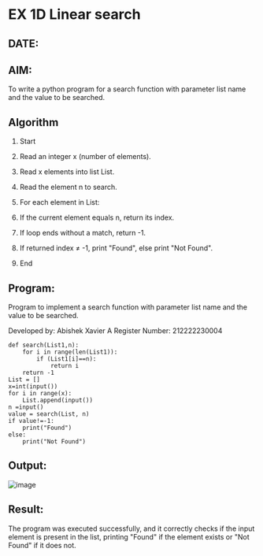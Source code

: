 # EX 1D Linear search
## DATE:
## AIM:
To write a python program for a search function with parameter list name and the value to be searched.

## Algorithm
1. Start

2. Read an integer x (number of elements).

3. Read x elements into list List.

4. Read the element n to search.

5. For each element in List:

6. If the current element equals n, return its index.

7. If loop ends without a match, return -1.

8. If returned index ≠ -1, print "Found", else print "Not Found".

9. End

## Program:

Program to implement a search function with parameter list name and the value to be searched.

Developed by: Abishek Xavier A
Register Number: 212222230004

```PY
def search(List1,n):
    for i in range(len(List1)):
        if (List1[i]==n):
            return i
    return -1
List = [] 
x=int(input())
for i in range(x):
    List.append(input())
n =input()
value = search(List, n)
if value!=-1:
	print("Found")
else:
	print("Not Found")
```

## Output:

![image](https://github.com/user-attachments/assets/019556e3-eb2f-475f-9bda-a3b0f81bbd0b)


## Result:
The program was executed successfully, and it correctly checks if the input element is present in the list, printing "Found" if the element exists or "Not Found" if it does not.
